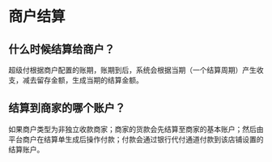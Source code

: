 # 商户结算

## 什么时候结算给商户？

超级付根据商户配置的账期，账期到后，系统会根据当期（一个结算周期）产生收支，减去留存金额，生成当期的结算金额。

## 结算到商家的哪个账户？

如果商户类型为非独立收款商家；商家的货款会先结算至商家的基本账户；然后由平台商户在结算单生成后操作付款；付款会通过银行代付通道付款到该店铺设置的结算账户。



